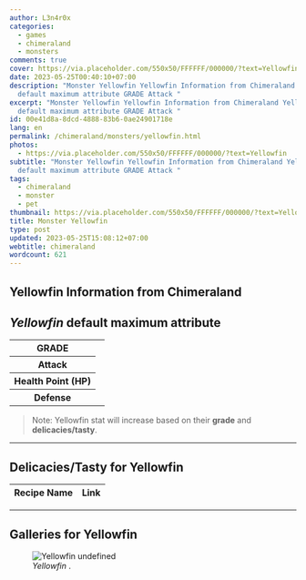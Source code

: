 ```yaml
---
author: L3n4r0x
categories:
  - games
  - chimeraland
  - monsters
comments: true
cover: https://via.placeholder.com/550x50/FFFFFF/000000/?text=Yellowfin
date: 2023-05-25T00:40:10+07:00
description: "Monster Yellowfin Yellowfin Information from Chimeraland Yellowfin
  default maximum attribute GRADE Attack "
excerpt: "Monster Yellowfin Yellowfin Information from Chimeraland Yellowfin
  default maximum attribute GRADE Attack "
id: 00e41d8a-8dcd-4888-83b6-0ae24901718e
lang: en
permalink: /chimeraland/monsters/yellowfin.html
photos:
  - https://via.placeholder.com/550x50/FFFFFF/000000/?text=Yellowfin
subtitle: "Monster Yellowfin Yellowfin Information from Chimeraland Yellowfin
  default maximum attribute GRADE Attack "
tags:
  - chimeraland
  - monster
  - pet
thumbnail: https://via.placeholder.com/550x50/FFFFFF/000000/?text=Yellowfin
title: Monster Yellowfin
type: post
updated: 2023-05-25T15:08:12+07:00
webtitle: chimeraland
wordcount: 621
---
```


<link
  rel="stylesheet"
  href="https://rawcdn.githack.com/dimaslanjaka/Web-Manajemen/870a349/css/bootstrap-5-3-0-alpha3-wrapper.css"
/>
<section id="bootstrap-wrapper">
  <div data-bs-theme="dark">
    <h2>Yellowfin Information from Chimeraland</h2>
    <h2 id="attribute"><i>Yellowfin</i> default maximum attribute</h2>
    <div class="row">
      <div class="col mb-2">
        <div class="card">
          <div class="card-body">
            <table>
              <tr>
                <th>GRADE</th>
                <td><br /></td>
              </tr>
              <tr>
                <th>Attack</th>
                <td></td>
              </tr>
              <tr>
                <th>Health Point (HP)</th>
                <td></td>
              </tr>
              <tr>
                <th>Defense</th>
                <td></td>
              </tr>
            </table>
          </div>
        </div>
      </div>
    </div>
    <blockquote class="bd-callout bd-callout-warning">
      Note: Yellowfin stat will increase based on their <b>grade</b> and
      <b>delicacies/tasty</b>.
    </blockquote>
    <hr />
    <h2 id="delicacies">Delicacies/Tasty for Yellowfin</h2>
    <div class="card">
      <div class="card-body">
        <div class="table-responsive">
          <table class="table table-striped">
            <thead>
              <tr>
                <th>Recipe Name</th>
                <th>Link</th>
              </tr>
            </thead>
            <tbody></tbody>
          </table>
        </div>
      </div>
    </div>
    <hr />
    <div id="gallery">
      <h2>Galleries for Yellowfin</h2>
      <div class="row">
        <div class="col-lg-6 col-12">
          <figure>
            <img
              src="https://www.webmanajemen.com/undefined"
              alt="Yellowfin undefined"
            />
            <figcaption style="word-wrap: break-word">
              <i>Yellowfin</i> .
            </figcaption>
          </figure>
        </div>
      </div>
    </div>
  </div>
</section>